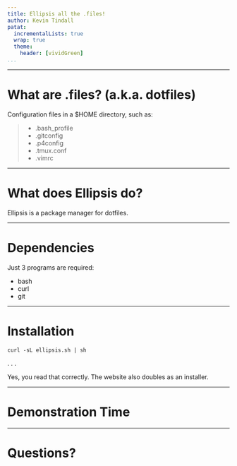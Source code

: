 ```yaml
---
title: Ellipsis all the .files!
author: Kevin Tindall
patat:
  incrementalLists: true
  wrap: true
  theme:
    header: [vividGreen]
...
```


---

# What are .files? (a.k.a. dotfiles)

Configuration files in a $HOME directory, such as:

> - .bash_profile
> - .gitconfig
> - .p4config
> - .tmux.conf
> - .vimrc

---

# What does Ellipsis do?

Ellipsis is a package manager for dotfiles.

---

# Dependencies

Just 3 programs are required:

- bash
- curl
- git

---

# Installation

`curl -sL ellipsis.sh | sh`

. . .

Yes, you read that correctly.
The website also doubles as an installer.

---

# Demonstration Time



---

# Questions?

